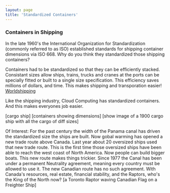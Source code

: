 ```yaml
---
layout: page
title: 'Standardized Containers'
---
```


### Containers in Shipping

In the late 1960's the International Organization for Standardization (commonly referred to as ISO) established standards for shipping container dimensions via ISO 668. Why do you think they standardized those shipping containers? 

Containers had to be standardized so that they can be efficiently stacked. Consistant sizes allow ships, trains, trucks and cranes at the ports can be specially fitted or built to a single size specification. This efficiency saves millions of dollars, and time. This makes shipping and transporation easier! [Worldshipping](https://www.worldshipping.org/about-the-industry/containers)

Like the shipping industry, Cloud Computing has standardized containers. And this makes everyones job easier.  

[cargo ship] [containers showing dimensions] [show image of a 1900 cargo ship with all the cargo of diff sizes]

Of Interest: For the past century the width of the Panama canal has driven the standardized size the ships are built. Now gobal warming has opened a new trade route above Canada. Last year about 20 oversized ships used that new trade route. This is the first time those oversized ships have been able to reach the west coast of North America. Now people can build bigger boats. This new route makes things trickier. Since 1977 the Canal has been under a permanent Neutrality agreement, meaning every country must be allowed to use it. The new Canadian route has no such agreement. With Canada's resources, real estate, financial stability, and the Raptors, who's the King of the North now? [a Toronto Raptor waving Canadian Flag on a Freighter Ship]

